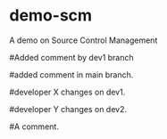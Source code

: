 # demo-scm
A demo on Source Control Management


#Added comment by dev1 branch

#added comment in main branch.

#developer X changes on dev1.

#developer Y changes on dev2.

#A comment.